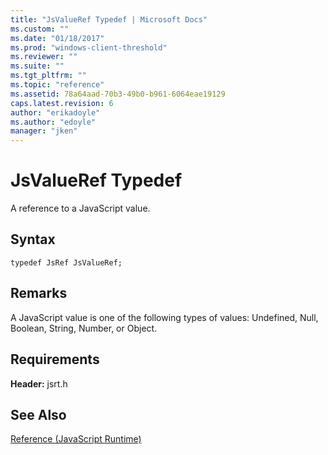 ```yaml
---
title: "JsValueRef Typedef | Microsoft Docs"
ms.custom: ""
ms.date: "01/18/2017"
ms.prod: "windows-client-threshold"
ms.reviewer: ""
ms.suite: ""
ms.tgt_pltfrm: ""
ms.topic: "reference"
ms.assetid: 78a64aad-70b3-49b0-b961-6064eae19129
caps.latest.revision: 6
author: "erikadoyle"
ms.author: "edoyle"
manager: "jken"
---
```

# JsValueRef Typedef
A reference to a JavaScript value.  
  
## Syntax  
  
```  
typedef JsRef JsValueRef;  
```  
  
## Remarks  
 A JavaScript value is one of the following types of values: Undefined, Null, Boolean, String, Number, or Object.  
  
## Requirements  
 **Header:** jsrt.h  
  
## See Also  
 [Reference (JavaScript Runtime)](../chakra-hosting/reference-javascript-runtime.md)